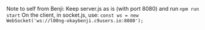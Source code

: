 Note to self from Benji:
Keep server.js as is (with port 8080) and run `npm run start`
On the client, in socket.js, use:
`const ws = new WebSocket('ws://l00ng-okaybenji.c9users.io:8080');`